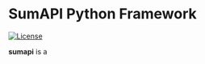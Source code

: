 # SumAPI Python Framework

[![License](http://img.shields.io/:license-MIT-blue.svg?style=flat)](https://github.com/summarify/sumapi/blob/master/LICENSE)

**sumapi** is a 
